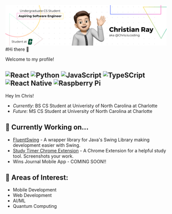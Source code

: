 ![Christian Ray Github](https://github.com/CARay1502/CARay1502/blob/main/Black%20Technology%20LinkedIn%20Banner.png)
#Hi there 👋

Welcome to my profile!

![React](https://img.shields.io/badge/React-20232A?style=for-the-badge&logo=react&logoColor=61DAFB) ![Python](https://img.shields.io/badge/Python-FFD43B?style=for-the-badge&logo=python&logoColor=blue) ![JavaScript](https://img.shields.io/badge/JavaScript-323330?style=for-the-badge&logo=javascript&logoColor=F7DF1E) ![TypeSCript](https://img.shields.io/badge/TypeScript-007ACC?style=for-the-badge&logo=typescript&logoColor=white) ![React Native](https://img.shields.io/badge/React_Native-20232A?style=for-the-badge&logo=react&logoColor=61DAFB) ![Raspberry Pi](https://img.shields.io/badge/Raspberry%20Pi-A22846?style=for-the-badge&logo=Raspberry%20Pi&logoColor=white)
---

Hey Im Chris! 
- <em>Currently</em>: BS CS Student at Univeristy of North Carolina at Charlotte
- <em>Future</em>: MS CS Student at University of North Carolina at Charlotte

## 🌱 Currently Working on...
- [FluentSwing](https://github.com/CARay1502/fluentswing-java-gui) - A wrapper library for Java's Swing Library making development easier with Swing.
- [Study Timer Chrome Extension](https://github.com/CARay1502/study-timer-chrome-extension) - A Chrome Extension for a helpful study tool. Screenshots your work.
- Wins Journal Mobile App - COMING SOON!!

## 🤔 Areas of Interest: 
- Mobile Development
- Web Development
- AI/ML
- Quantum Computing
<!--
**CARay1502/CARay1502** is a ✨ _special_ ✨ repository because its `README.md` (this file) appears on your GitHub profile.

Here are some ideas to get you started:

- 🔭 I’m currently working on ...
- 🌱 I’m currently learning ...
- 👯 I’m looking to collaborate on ...
- 🤔 I’m looking for help with ...
- 💬 Ask me about ...
- 📫 How to reach me: ...
- 😄 Pronouns: ...
- ⚡ Fun fact: ...
-->
